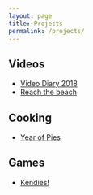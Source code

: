 ```yaml
---
layout: page
title: Projects
permalink: /projects/
---
```



## Videos

- [Video Diary 2018](https://www.youtube.com/watch?v=Q_-opCNGWYU)
- [Reach the beach](https://www.youtube.com/embed/ze3lD5_tBJ4)


## Cooking
- [Year of Pies](/projects/cooking/pies)


## Games
- [Kendies!](/projects/gaming/kendies)
